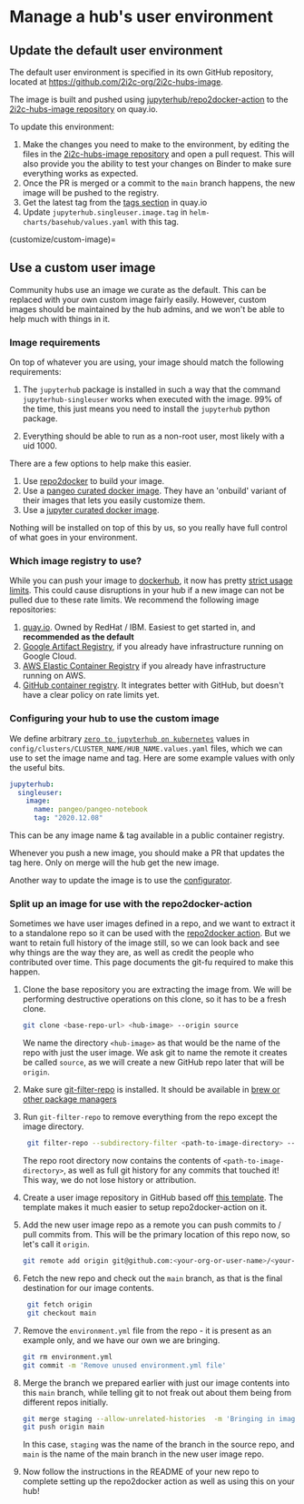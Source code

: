 # Manage a hub's user environment

## Update the default user environment

The default user environment is specified in its own GitHub repository, located
at <https://github.com/2i2c-org/2i2c-hubs-image>.

The image is built and pushed using [jupyterhub/repo2docker-action](https://github.com/jupyterhub/repo2docker-action) to the [2i2c-hubs-image repository](https://quay.io/repository/2i2c/2i2c-hubs-image) on quay.io.

To update this environment:

1. Make the changes you need to make to the environment, by editing the files in
   the [2i2c-hubs-image repository](https://github.com/2i2c-org/2i2c-hubs-image)
   and open a pull request. This will also provide you the ability to test your
   changes on Binder to make sure everything works as expected.
2. Once the PR is merged or a commit to the `main` branch happens, the new image will be pushed
   to the registry.
3. Get the latest tag from the [tags section](https://quay.io/repository/2i2c/2i2c-hubs-image?tab=tags) in quay.io
4. Update `jupyterhub.singleuser.image.tag` in `helm-charts/basehub/values.yaml` with this tag.

(customize/custom-image)=
## Use a custom user image

Community hubs use an image we curate as the default. This can be replaced with your
own custom image fairly easily. However, custom images should be maintained
by the hub admins, and we won't be able to help much with things in it.

### Image requirements

On top of whatever you are using, your image should match the following requirements:

1. The `jupyterhub` package is installed in such a way that the command `jupyterhub-singleuser`
   works when executed with the image. 99% of the time, this just means you need to
   install the `jupyterhub` python package.

2. Everything should be able to run as a non-root user, most likely with a uid 1000.

There are a few options to help make this easier.

1. Use [repo2docker](https://repo2docker.readthedocs.io) to build your image.
2. Use a [pangeo curated docker image](https://github.com/pangeo-data/pangeo-docker-images/).
   They have an 'onbuild' variant of their images that lets you easily customize
   them.
3. Use a [jupyter curated docker image](https://jupyter-docker-stacks.readthedocs.io/en/latest/).

Nothing will be installed on top of this by us, so you really have full control of what
goes in your environment.

### Which image registry to use?

While you can push your image to [dockerhub](https://hub.docker.com), it now has
pretty [strict usage limits](https://www.docker.com/increase-rate-limits). This
could cause disruptions in your hub if a new image can not be pulled due to
these rate limits. We recommend the following image repositories:

1. [quay.io](https://quay.io/). Owned by RedHat / IBM. Easiest to get started in,
   and **recommended as the default**
2. [Google Artifact Registry](https://cloud.google.com/artifact-registry), if
   you already have infrastructure running on Google Cloud.
3. [AWS Elastic Container Registry](https://aws.amazon.com/blogs/aws/amazon-ecr-public-a-new-public-container-registry/)
   if you already have infrastructure running on AWS.
4. [GitHub container registry](https://docs.github.com/en/free-pro-team@latest/packages/guides/about-github-container-registry).
   It integrates better with GitHub, but doesn't have a clear policy on rate limits
   yet.

### Configuring your hub to use the custom image

We define arbitrary [`zero to jupyterhub on kubernetes`](https://zero-to-jupyterhub.readthedocs.io/en/stable/resources/reference.html) values in `config/clusters/CLUSTER_NAME/HUB_NAME.values.yaml` files, which we can use to set the image name and tag.
Here are some example values with only the useful bits.

```yaml
jupyterhub:
  singleuser:
    image:
      name: pangeo/pangeo-notebook
      tag: "2020.12.08"
```

This can be any image name & tag available in a public container registry.

Whenever you push a new image, you should make a PR that updates the tag here.
Only on merge will the hub get the new image.

Another way to update the image is to use the [configurator](https://docs.2i2c.org/en/latest/admin/howto/configurator.html).

### Split up an image for use with the repo2docker-action

Sometimes we have user images defined in a repo, and we want to extract
it to a standalone repo so it can be used with the [repo2docker action](https://github.com/jupyterhub/repo2docker-action).
But we want to retain full history of the image still, so we can look
back and see why things are the way they are, as well as credit the people
who contributed over time. This page documents the git-fu required to
make this happen.

1. Clone the base repository you are extracting the image from.
   We will be performing destructive operations on this clone,
   so it has to be a fresh clone.

    ```bash
    git clone <base-repo-url> <hub-image> --origin source
    ```

    We name the directory `<hub-image>` as that would be the name of the
    repo with just the user image. We ask git to name the remote it creates be
    called `source`, as we will create a new GitHub repo later that will be `origin`.

2. Make sure [git-filter-repo](https://github.com/newren/git-filter-repo)
   is installed. It should be available in [brew or other package managers](https://github.com/newren/git-filter-repo/blob/main/INSTALL.md)

3. Run `git-filter-repo` to remove everything from the repo except the
   image directory.

   ```bash
    git filter-repo --subdirectory-filter <path-to-image-directory> --force
    ```

    The repo root directory now contains the contents of `<path-to-image-directory>`,
    as well as full git history for any commits that touched it! This way,
    we do not lose history or attribution.

4. Create a user image repository in GitHub based off [this template](https://github.com/2i2c-org/hub-user-image-template).
   The template makes it much easier to setup repo2docker-action on it.

5. Add the new user image repo as a remote you can push commits to / pull commits from.
   This will be the primary location of this repo now, so let's call it `origin`.

   ```bash
   git remote add origin git@github.com:<your-org-or-user-name>/<your-repo-name>.git
   ```

6. Fetch the new repo and check out the `main` branch, as that is the final
   destination for our image contents.

   ```bash
    git fetch origin
    git checkout main
    ```

7. Remove the `environment.yml` file from the repo - it is present as an example
   only, and we have our own we are bringing.

   ```bash
   git rm environment.yml
   git commit -m 'Remove unused environment.yml file'
   ```

8. Merge the branch we prepared earlier with just our image contents into this
   `main` branch, while telling git to not freak out about them being from different
   repos initially.

   ```bash
   git merge staging --allow-unrelated-histories  -m 'Bringing in image directory from deployment repo'
   git push origin main
   ```

   In this case, `staging` was the name of the branch in the source
   repo, and `main` is the name of the main branch in the new user image
   repo.

9. Now follow the instructions in the README of your new repo to complete setting up
   the repo2docker action as well as using this on your hub!
